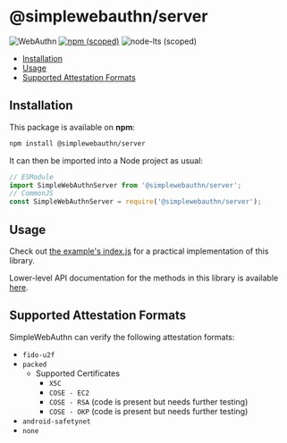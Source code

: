 <!-- omit in toc -->
# @simplewebauthn/server

![WebAuthn](https://img.shields.io/badge/WebAuthn-Simplified-blueviolet?style=for-the-badge&logo=WebAuthn)
[![npm (scoped)](https://img.shields.io/npm/v/@simplewebauthn/server?style=for-the-badge&logo=npm)](https://www.npmjs.com/package/@simplewebauthn/server)
![node-lts (scoped)](https://img.shields.io/node/v/@simplewebauthn/server?style=for-the-badge&logo=Node.js)

- [Installation](#installation)
- [Usage](#usage)
- [Supported Attestation Formats](#supported-attestation-formats)

## Installation

This package is available on **npm**:

```sh
npm install @simplewebauthn/server
```

It can then be imported into a Node project as usual:

```js
// ESModule
import SimpleWebAuthnServer from '@simplewebauthn/server';
// CommonJS
const SimpleWebAuthnServer = require('@simplewebauthn/server');
```

## Usage

Check out [the example's index.js](../../example/index.js) for a practical implementation of this library.

Lower-level API documentation for the methods in this library is available [here](https://simplewebauthn.netlify.app/modules/_simplewebauthn_server.html).


## Supported Attestation Formats

SimpleWebAuthn can verify the following attestation formats:

- `fido-u2f`
- `packed`
  - Supported Certificates
    - `X5C`
    - `COSE - EC2`
    - `COSE - RSA` (code is present but needs further testing)
    - `COSE - OKP` (code is present but needs further testing)
- `android-safetynet`
- `none`
